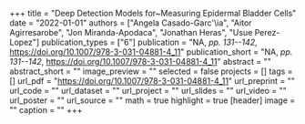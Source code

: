 +++
title = "Deep Detection Models for~Measuring Epidermal Bladder Cells"
date = "2022-01-01"
authors = ["Angela Casado-Garc\'\ia", "Aitor Agirresarobe", "Jon Miranda-Apodaca", "Jonathan Heras", "Usue Perez-Lopez"]
publication_types = ["6"]
publication = "NA, _pp. 131--142_, https://doi.org/10.1007/978-3-031-04881-4_11"
publication_short = "NA, _pp. 131--142_, https://doi.org/10.1007/978-3-031-04881-4_11"
abstract = ""
abstract_short = ""
image_preview = ""
selected = false
projects = []
tags = []
url_pdf = "https://doi.org/10.1007/978-3-031-04881-4_11"
url_preprint = ""
url_code = ""
url_dataset = ""
url_project = ""
url_slides = ""
url_video = ""
url_poster = ""
url_source = ""
math = true
highlight = true
[header]
image = ""
caption = ""
+++
